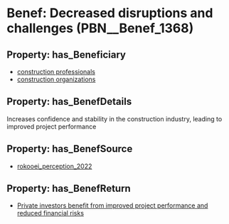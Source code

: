 # Benef: __Decreased disruptions and challenges__ (PBN__Benef_1368)

## Property: has_Beneficiary

* [construction professionals](../Stakeholder/PBN__Stakeholder_529)
* [construction organizations](../Stakeholder/PBN__Stakeholder_530)

## Property: has_BenefDetails

Increases confidence and stability in the construction industry, leading to improved project performance

## Property: has_BenefSource

* [rokooei_perception_2022](../Article/PBN__Article_293)

## Property: has_BenefReturn

* [Private investors benefit from improved project performance and reduced financial risks](../BenefReturn/PBN__BenefReturn_1555)

